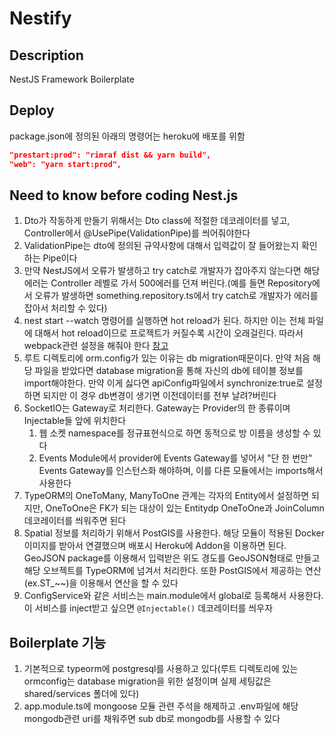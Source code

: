 # Nestify

## Description

NestJS Framework Boilerplate

## Deploy

package.json에 정의된 아래의 명령어는 heroku에 배포를 위함

```json:package.json
"prestart:prod": "rimraf dist && yarn build",
"web": "yarn start:prod",
```

## Need to know before coding Nest.js

1. Dto가 작동하게 만들기 위해서는 Dto class에 적절한 데코레이터를 넣고, Controller에서 @UsePipe(ValidationPipe)를 씌어줘야한다
2. ValidationPipe는 dto에 정의된 규약사항에 대해서 입력값이 잘 들어왔는지 확인하는 Pipe이다
3. 만약 NestJS에서 오류가 발생하고 try catch로 개발자가 잡아주지 않는다면 해당 에러는 Controller 레벨로 가서 500에러를 던져 버린다.(예를 들면 Repository에서 오류가 발생하면
   something.repository.ts에서 try catch로 개발자가 에러를 잡아서 처리할 수 있다)
4. nest start --watch 명령어를 실행하면 hot reload가 된다. 하지만 이는 전체 파일에 대해서 hot reload이므로 프로젝트가 커질수록 시간이 오래걸린다. 따라서 webpack관련 설정을
   해줘야 한다 [참고](https://velog.io/@kys6879/Nest.JS-Hot-reload-%EC%A0%81%EC%9A%A9%ED%95%98%EA%B8%B0)
5. 루트 디렉토리에 orm.config가 있는 이유는 db migration때문이다. 만약 처음 해당 파일을 받았다면 database migration을 통해 자신의 db에 테이블 정보를 import해야한다. 만약
   이게 싫다면 apiConfig파일에서 synchronize:true로 설정하면 되지만 이 경우 db변경이 생기면 이전데이터를 전부 날려?버린다
6. SocketIO는 Gateway로 처리한다. Gateway는 Provider의 한 종류이며 Injectable들 앞에 위치한다
   1. 웹 소켓 namespace를 정규표현식으로 하면 동적으로 방 이름을 생성할 수 있다
   2. Events Module에서 provider에 Events Gateway를 넣어서 "단 한 번만" Events Gateway를 인스턴스화 해야하며, 이를 다른 모듈에서는 imports해서 사용한다
7. TypeORM의 OneToMany, ManyToOne 관계는 각자의 Entity에서 설정하면 되지만, OneToOne은 FK가 되는 대상이 있는 Entitydp OneToOne과 JoinColumn 데코레이터를
   씌워주면 된다
8. Spatial 정보를 처리하기 위해서 PostGIS를 사용한다. 해당 모듈이 적용된 Docker 이미지를 받아서 연결했으며 배포시 Heroku에 Addon을 이용하면 된다. GeoJSON package를
   이용해서 입력받은 위도 경도를 GeoJSON형태로 만들고 해당 오브젝트를 TypeORM에 넘겨서 처리한다. 또한 PostGIS에서 제공하는 연산(ex.ST\_~~)을 이용해서 연산을 할 수 있다
9. ConfigService와 같은 서비스는 main.module에서 global로 등록해서 사용한다. 이 서비스를 inject받고 싶으면 `@Injectable()` 데코레이터를 씌우자

## Boilerplate 기능

1. 기본적으로 typeorm에 postgresql를 사용하고 있다(루트 디렉토리에 있는 ormconfig는 database migration을 위한 설정이며 실제 세팅값은 shared/services 폴더에 있다)
2. app.module.ts에 mongoose 모듈 관련 주석을 해제하고 .env파일에 해당 mongodb관련 uri를 채워주면 sub db로 mongodb를 사용할 수 있다
